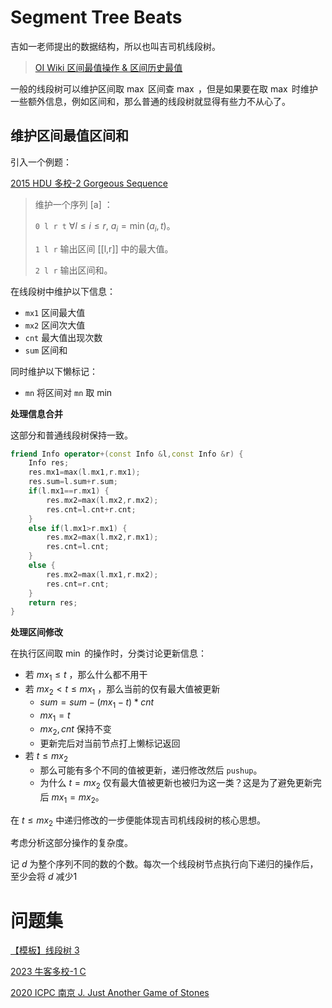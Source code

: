 # Segment Tree Beats

吉如一老师提出的数据结构，所以也叫吉司机线段树。

> [OI Wiki 区间最值操作 & 区间历史最值](https://oi-wiki.org/ds/seg-beats/)

一般的线段树可以维护区间取 $\max$ 区间查 $\max$ ，但是如果要在取 $\max$ 时维护一些额外信息，例如区间和，那么普通的线段树就显得有些力不从心了。

## 维护区间最值区间和

引入一个例题：

[2015 HDU 多校-2 Gorgeous Sequence](https://vjudge.net/problem/HDU-5306)

> 维护一个序列 [a] ：
> 
> `0 l r t` $\forall l\le i\le r,\ a_i=\min(a_i,t)$。
> 
> `1 l r` 输出区间 [[l,r]] 中的最大值。
> 
> `2 l r` 输出区间和。

在线段树中维护以下信息：

- `mx1` 区间最大值
- `mx2` 区间次大值
- `cnt` 最大值出现次数
- `sum` 区间和

同时维护以下懒标记：

- `mn` 将区间对 `mn` 取 $\min$

**处理信息合并**

这部分和普通线段树保持一致。

```cpp
friend Info operator+(const Info &l,const Info &r) {
    Info res;
    res.mx1=max(l.mx1,r.mx1);
    res.sum=l.sum+r.sum;
    if(l.mx1==r.mx1) {
        res.mx2=max(l.mx2,r.mx2);
        res.cnt=l.cnt+r.cnt;
    }
    else if(l.mx1>r.mx1) {
        res.mx2=max(l.mx2,r.mx1);
        res.cnt=l.cnt;
    }
    else {
        res.mx2=max(l.mx1,r.mx2);
        res.cnt=r.cnt;
    }
    return res;
}
```

**处理区间修改**

在执行区间取 $\min$ 的操作时，分类讨论更新信息：

- 若 $mx_1 \le t$ ，那么什么都不用干
- 若 $mx_2 < t \le mx_1$ ，那么当前的仅有最大值被更新
  - $sum = sum - (mx_1 - t) * cnt$
  - $mx_1 = t$
  - $mx_2,cnt$ 保持不变
  - 更新完后对当前节点打上懒标记返回
- 若 $t \le mx_2$
  - 那么可能有多个不同的值被更新，递归修改然后 `pushup`。
  - 为什么 $t = mx_2$ 仅有最大值被更新也被归为这一类？这是为了避免更新完后 $mx_1 = mx_2$。

在 $t \le mx_2$ 中递归修改的一步便能体现吉司机线段树的核心思想。

考虑分析这部分操作的复杂度。

记 $d$ 为整个序列不同的数的个数。每次一个线段树节点执行向下递归的操作后，至少会将 $d$ 减少1

# 问题集

[【模板】线段树 3](https://www.luogu.com.cn/problem/P6242)

[2023 牛客多校-1 C](https://ac.nowcoder.com/acm/contest/57355/C)

[2020 ICPC 南京 J. Just Another Game of Stones](https://codeforces.com/gym/102992/problem/J)


